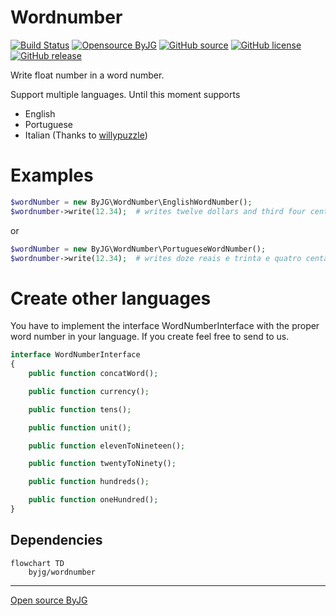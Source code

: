# Wordnumber

[![Build Status](https://github.com/byjg/php-wordnumber/actions/workflows/phpunit.yml/badge.svg?branch=master)](https://github.com/byjg/php-wordnumber/actions/workflows/phpunit.yml) 
[![Opensource ByJG](https://img.shields.io/badge/opensource-byjg-success.svg)](http://opensource.byjg.com) 
[![GitHub source](https://img.shields.io/badge/Github-source-informational?logo=github)](https://github.com/byjg/php-wordnumber/) 
[![GitHub license](https://img.shields.io/github/license/byjg/php-wordnumber.svg)](https://opensource.byjg.com/opensource/licensing.html) 
[![GitHub release](https://img.shields.io/github/release/byjg/php-wordnumber.svg)](https://github.com/byjg/php-wordnumber/releases/)

Write float number in a word number.

Support multiple languages. Until this moment supports

 - English
 - Portuguese
 - Italian (Thanks to [willypuzzle](https://github.com/willypuzzle))

# Examples

```php
$wordNumber = new ByJG\WordNumber\EnglishWordNumber();
$wordnumber->write(12.34);  # writes twelve dollars and third four cents
```

or

```php
$wordNumber = new ByJG\WordNumber\PortugueseWordNumber();
$wordnumber->write(12.34);  # writes doze reais e trinta e quatro centavos.
```

# Create other languages

You have to implement the interface WordNumberInterface with the proper word number in your language.
If you create feel free to send to us.

```php
interface WordNumberInterface
{
    public function concatWord();

    public function currency();

    public function tens();

    public function unit();

    public function elevenToNineteen();

    public function twentyToNinety();

    public function hundreds();

    public function oneHundred();
}
```

## Dependencies

```mermaid  
flowchart TD  
    byjg/wordnumber
```

----  
[Open source ByJG](http://opensource.byjg.com)
